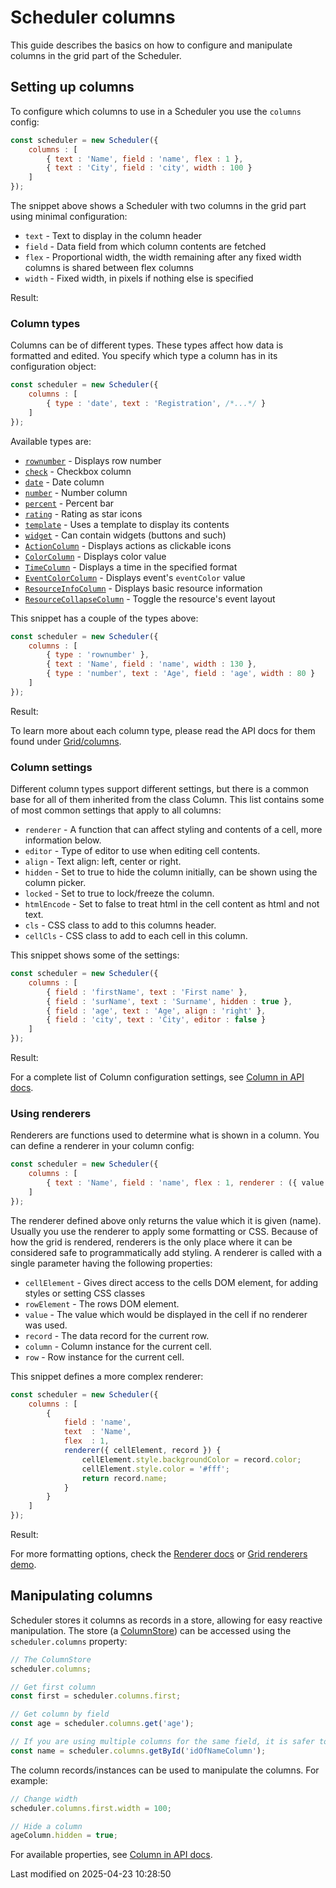 # Scheduler columns

This guide describes the basics on how to configure and manipulate columns in the grid part of the Scheduler.

## Setting up columns

To configure which columns to use in a Scheduler you use the `columns` config:

```javascript
const scheduler = new Scheduler({
    columns : [
        { text : 'Name', field : 'name', flex : 1 },
        { text : 'City', field : 'city', width : 100 }
    ]
});
```

The snippet above shows a Scheduler with two columns in the grid part using minimal configuration:

* `text`  - Text to display in the column header
* `field` - Data field from which column contents are fetched
* `flex`  - Proportional width, the width remaining after any fixed width columns is shared between flex columns
* `width` - Fixed width, in pixels if nothing else is specified

Result:

<div class="external-example" data-file="Scheduler/guides/columns/SettingUp1.js"></div>

### Column types

Columns can be of different types. These types affect how data is formatted and edited. You specify which type a column
has in its configuration object:

```javascript
const scheduler = new Scheduler({
    columns : [
        { type : 'date', text : 'Registration', /*...*/ }
    ]
});
```

Available types are:

* [`rownumber`](#Grid/column/RowNumberColumn) - Displays row number
* [`check`](#Grid/column/CheckColumn) - Checkbox column
* [`date`](#Grid/column/DateColumn) - Date column
* [`number`](#Grid/column/NumberColumn) - Number column
* [`percent`](#Grid/column/PercentColumn) - Percent bar
* [`rating`](#Grid/column/RatingColumn) - Rating as star icons
* [`template`](#Grid/column/TemplateColumn) - Uses a template to display its contents
* [`widget`](#Grid/column/WidgetColumn) - Can contain widgets (buttons and such)
* [`ActionColumn`](#Grid/column/ActionColumn) - Displays actions as clickable icons
* [`ColorColumn`](#Grid/column/ColorColumn) - Displays color value
* [`TimeColumn`](#Grid/column/TimeColumn) - Displays a time in the specified format
* [`EventColorColumn`](#Scheduler/column/EventColorColumn) - Displays event's `eventColor` value
* [`ResourceInfoColumn`](#Scheduler/column/ResourceInfoColumn) - Displays basic resource information
* [`ResourceCollapseColumn`](#Scheduler/column/ResourceCollapseColumn) - Toggle the resource's event layout

This snippet has a couple of the types above:

```javascript
const scheduler = new Scheduler({
    columns : [
        { type : 'rownumber' },
        { text : 'Name', field : 'name', width : 130 },
        { type : 'number', text : 'Age', field : 'age', width : 80 }
    ]
});
```

Result:

<div class="external-example" data-file="Scheduler/guides/columns/SettingUp2.js"></div>

To learn more about each column type, please read the API docs for them found under [Grid/columns](#Grid/column/Column#column-types).

### Column settings

Different column types support different settings, but there is a common base for all of them inherited from the class
Column. This list contains some of most common settings that apply to all columns:

* `renderer` - A function that can affect styling and contents of a cell, more information below.
* `editor` - Type of editor to use when editing cell contents.
* `align` - Text align: left, center or right.
* `hidden` - Set to true to hide the column initially, can be shown using the column picker.
* `locked` - Set to true to lock/freeze the column.
* `htmlEncode` - Set to false to treat html in the cell content as html and not text.
* `cls` - CSS class to add to this columns header.
* `cellCls` - CSS class to add to each cell in this column.

This snippet shows some of the settings:

```javascript
const scheduler = new Scheduler({
    columns : [
        { field : 'firstName', text : 'First name' },
        { field : 'surName', text : 'Surname', hidden : true },
        { field : 'age', text : 'Age', align : 'right' },
        { field : 'city', text : 'City', editor : false }
    ]
});
```

Result:

<div class="external-example" data-file="Scheduler/guides/columns/Config.js"></div>

For a complete list of Column configuration settings, see [Column in API docs](#Grid/column/Column).

### Using renderers

Renderers are functions used to determine what is shown in a column. You can define a renderer in your column config:

```javascript
const scheduler = new Scheduler({
    columns : [
        { text : 'Name', field : 'name', flex : 1, renderer : ({ value }) => value }
    ]
});
```

The renderer defined above only returns the value which it is given (name). Usually you use the renderer to apply some
formatting or CSS. Because of how the grid is rendered, renderers is the only place where it can be considered safe to
programmatically add styling. A renderer is called with a single parameter having the following properties:

* `cellElement` - Gives direct access to the cells DOM element, for adding styles or setting CSS classes
* `rowElement` - The rows DOM element.
* `value` - The value which would be displayed in the cell if no renderer was used.
* `record` - The data record for the current row.
* `column` - Column instance for the current cell.
* `row` - Row instance for the current cell.

This snippet defines a more complex renderer:

```javascript
const scheduler = new Scheduler({
    columns : [
        {
            field : 'name',
            text  : 'Name',
            flex  : 1,
            renderer({ cellElement, record }) {
                cellElement.style.backgroundColor = record.color;
                cellElement.style.color = '#fff';
                return record.name;
            }
        }
    ]
});
```

Result:

<div class="external-example" data-file="Scheduler/guides/columns/Renderer.js"></div>

For more formatting options, check the [Renderer docs](#Grid/column/Column#config-renderer) or [Grid renderers demo](https://bryntum.com/products/grid/examples/renderers/).

## Manipulating columns

Scheduler stores it columns as records in a store, allowing for easy reactive manipulation. The store
(a [ColumnStore](#Grid/data/ColumnStore)) can be accessed using the `scheduler.columns` property:

```javascript
// The ColumnStore
scheduler.columns;

// Get first column
const first = scheduler.columns.first;

// Get column by field
const age = scheduler.columns.get('age');

// If you are using multiple columns for the same field, it is safer to access them using id
const name = scheduler.columns.getById('idOfNameColumn');
```

The column records/instances can be used to manipulate the columns. For example:

```javascript
// Change width
scheduler.columns.first.width = 100;

// Hide a column
ageColumn.hidden = true;
```

For available properties, see [Column in API docs](#Grid/column/Column#properties).


<p class="last-modified">Last modified on 2025-04-23 10:28:50</p>